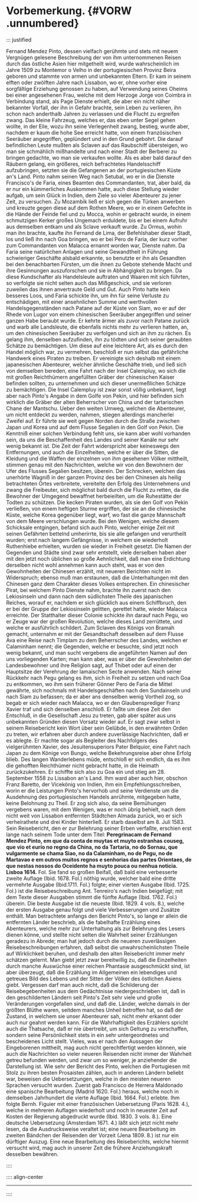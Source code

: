 # Vorbemerkung. {#VORW .unnumbered}

::: justified

Fernand Mendez Pinto, dessen vielfach gerühmte und stets mit neuem Vergnügen
gelesene Beschreibung der von ihm unternommenen Reisen durch das östliche Asien
hier mitgetheilt wird, wurde wahrscheinlich im Jahre 1509 zu Montemor o Velho in
der portugiesischen Provinz Beira geboren und stammte von armen und unbekannten
Eltern. Er kam in seinem elften oder zwölften Jahre nach Lissabon, wo er, ohne
vorher eine sorgfältige Erziehung genossen zu haben, auf Verwendung seines
Oheims bei einer angesehenen Frau, welche mit dem Herzoge Jorge von Coimbra in
Verbindung stand, als Page Dienste erhielt, die aber ein nicht näher bekannter
Vorfall, der ihn in Gefahr brachte, sein Leben zu verlieren, ihn schon nach
anderthalb Jahren zu verlassen und die Flucht zu ergreifen zwang. Das kleine
Fahrzeug, welches er, das eben unter Segel gehen wollte, in der Eile, wozu ihn
seine Verlegenheit zwang, bestieg, wurde aber, nachdem er kaum die hohe See
erreicht hatte, von einem französischen Seeräuber angegriffen, geplündert und in
den Grund gebohrt. Die darauf befindlichen Leute mußten als Sclaven auf das
Raubschiff übersteigen, wo man sie schmählich mißhandelte und nach einer Stadt
der Berberei zu bringen gedachte, wo man sie verkaufen wollte. Als es aber bald
darauf den Räubern gelang, ein größeres, reich befrachtetes Handelsschiff
aufzubringen, setzten sie die Gefangenen an der portugiesischen Küste an's Land.
Pinto nahm seinen Weg nach Setubal, wo er in die Dienste Francisco's de Faria,
eines Beamten des Commandanten, trat, aber bald, da er nur ein kümmerliches
Auskommen hatte, auch diese Stellung wieder aufgab, um sein Glück in Indien, dem
Ziele so vieler Abenteurer zu jener Zeit, zu versuchen. Zu Mozambik ließ er sich
gegen die Türken anwerben und kreuzte gegen diese auf dem Rothen Meere, wo er in
einem Gefechte in die Hände der Feinde fiel und zu Mocca, wohin er gebracht
wurde, in einem schmutzigen Kerker großes Ungemach erduldete, bis er bei einem
Aufruhr aus demselben entkam und als Sclave verkauft wurde. Zu Ormus, wohin man
ihn brachte, kaufte ihn Fernand de Lima, der Befehlshaber dieser Stadt, los und
ließ ihn nach Goa bringen, wo er bei Pero de Faria, der kurz vorher zum
Commandanten von Malacca ernannt worden war, Dienste nahm. Da Faria seine
natürlichen Anlagen und seine Gewandtheit in Führung schwieriger Geschäfte
alsbald erkannte, so benutzte er ihn als Gesandten bei den benachbarten Fürsten,
um die ihnen zu Gebote stehende Macht und ihre Gesinnungen auszuforschen und sie
in Abhängigkeit zu bringen. Da diese Kundschafter als Handelsleute auftraten und
Waaren mit sich führten, so verfolgte sie nicht selten auch das Mißgeschick, und
sie verloren zuweilen das ihnen anvertraute Geld und Gut. Auch Pinto hatte kein
besseres Loos, und Faria schickte ihn, um ihn für seine Verluste zu
entschädigen, mit einer ansehnlichen Summe und werthvollen Handelsgegenständen
nach Patane auf der Küste von Siam, wo er auf der Rhede von Lugor von einem
chinesischen Seeräuber angegriffen und seiner ganzen Habe beraubt wurde. Er
kehrte ärmer als zuvor nach Patane zurück und warb alle Landsleute, die
ebenfalls nichts mehr zu verlieren hatten, an, um den chinesischen Seeräuber zu
verfolgen und sich an ihm zu rächen. Es gelang ihm, denselben aufzufinden, ihn
zu tödten und sich seiner geraubten Schätze zu bemächtigen. Um diese auf eine
leichtere Art, als es durch den Handel möglich war, zu vermehren, beschloß er
nun selbst das gefährliche Handwerk eines Piraten zu treiben. Er vereinigte sich
deshalb mit einem japanesischen Abenteurer, welcher ähnliche Geschäfte trieb,
und ließ sich von demselben bereden, eine Fahrt nach der Insel Calempluy, wo
sich die mit großen Reichthümern angefüllten Gräber der chinesischen Kaiser
befinden sollten, zu unternehmen und sich dieser unermeßlichen Schätze zu
bemächtigen. Die Insel Calempluy ist zwar sonst völlig unbekannt, liegt aber
nach Pinto's Angabe in dem Golfe von Pekin, und hier befinden sich wirklich die
Gräber der alten Beherrscher von China und der tartarischen Chane der Mantschu.
Ueber den weiten Umweg, welchen die Abenteurer, um nicht entdeckt zu werden,
nahmen, stiegen allerdings mancherlei Zweifel auf. Er führte sie weit gegen
Norden durch die Straße zwischen Japan und Korea und auf dem Flusse Segalien in
den Golf von Pekin. Die Kenntniß einer solchen Verbindung fehlt uns, sie kann
aber wohl vorhanden sein, da uns die Beschaffenheit des Landes und seiner Kanäle
nur sehr wenig bekannt ist. Die Zeit der Fahrt widerspricht aber keineswegs den
Entfernungen, und auch die Einzelheiten, welche er über die Sitten, die Kleidung
und die Waffen der einzelnen von ihm gesehenen Völker mittheilt, stimmen genau
mit den Nachrichten, welche wir von den Bewohnern der Ufer des Flusses Segalien
besitzen, überein. Der Schrecken, welchen das unerhörte Wagniß in der ganzen
Provinz des bei den Chinesen als heilig betrachteten Ortes verbreitete,
vereitelte den Erfolg des Unternehmens und zwang die Freibeuter, sich möglichst
bald durch die Flucht zu retten, da die Bewohner der Umgegend bewaffnet
herbeieilten, um die Ruhestätte der Todten zu schützen. Die kecken Piraten
wurden, als sie den Golf von Pekin verließen, von einem heftigen Sturme
ergriffen, der sie an die chinesische Küste, welche Korea gegenüber liegt, warf,
wo fast die ganze Mannschaft von dem Meere verschlungen wurde. Bei den Wenigen,
welche diesem Schicksale entgingen, befand sich auch Pinto, welcher einige Zeit
mit seinen Gefährten bettelnd umherirrte, bis sie alle gefangen und verurtheilt
wurden; erst nach langem Gefängnisse, in welchem sie wiederholt Ruthenhiebe
erhielten, wurden sie wieder in Freiheit gesetzt. Die Namen der Gegenden und
Städte sind zwar sehr entstellt, viele derselben haben aber mit den jetzt noch
üblichen so große Aehnlichkeit, daß man eine Erdichtung derselben nicht wohl
annehmen kann auch steht, was er von den Gewohnheiten der Chinesen erzählt, mit
neueren Berichten nicht im Widerspruch; ebenso muß man erstaunen, daß die
Unterhaltungen mit den Chinesen ganz dem Charakter dieses Volkes entsprechen.
Ein chinesischer Pirat, bei welchem Pinto Dienste nahm, brachte ihn zuerst nach
den Lekiosinseln und dann nach dem südlichsten Theile des japanischen Reiches,
worauf er, nachdem er sich glücklich aus einem Schiffbruch, den er bei der
Gruppe der Lekiosinseln gelitten, gerettet hatte, wieder Malacca erreichte. Der
Statthalter dieser Colonie schickte ihn darauf nach Pegu, wo er Zeuge war der
großen Revolution, welche dieses Land zerrüttete, und welche er ausführlich
schildert. Zum Sclaven des Königs von Bramah gemacht, unternahm er mit der
Gesandtschaft desselben auf dem Flusse Ava eine Reise nach Timplam zu dem
Beherrscher des Landes, welchen er Calaminham nennt; die Gegenden, welche er
besuchte, sind jetzt noch wenig bekannt, und man sucht vergebens die angeführten
Namen auf den uns vorliegenden Karten; man kann aber, was er über die
Gewohnheiten der Landesbewohner und ihre Religion sagt, auf Thibet oder auf
einen der Hauptsitze der Verehrung der lamaischen Secte anwenden. Nach seiner
Rückkehr nach Pegu gelang es ihm, sich in Freiheit zu setzen und nach Goa zu
entkommen, wo ihm sein früherer Gönner Pero de Faria die Mittel gewährte, sich
nochmals mit Handelsgeschäften nach den Sundainseln und nach Siam zu befassen;
da er aber ans denselben wenig Vortheil zog, so begab er sich wieder nach
Malacca, wo er den Glaubensprediger Franz Xavier traf und sich denselben
anschloß. Er faßte um diese Zeit den Entschluß, in die Gesellschaft Jesu zu
treten, gab aber später aus uns unbekannten Gründen diesen Vorsatz wieder auf.
Er sagt zwar selbst in seinem Reisebericht kein Wort über sein Gelübde, in den
erwähnten Orden zu treten, wir erfahren aber durch andere zuverlässige
Nachrichten, daß er es ablegte. Er machte sogar als Begleiter des Nachfolgers
des vielgerühmten Xavier, des Jesuitensuperiors Pater Belquior, eine Fahrt nach
Japan zu dem Könige von Bungo, welche Bekehrungsreise aber ohne Erfolg blieb.
Des langen Wanderlebens müde, entschloß er sich endlich, da es ihm die gehofften
Reichthümer nicht gebracht hatte, in die Heimath zurückzukehren. Er schiffte
sich also zu Goa ein und stieg am 28. September 1558 zu Lissabon an's Land. Ihm
ward aber auch hier, obschon Franz Baretto, der Vicekönig von Indien, ihm ein
Empfehlungsschreiben, worin er die Leistungen Pinto's hervorhob und seine
Verdienste um die Ausdehnung des portugiesischen Handels anrühmte, mitgegeben
hatte, keine Belohnung zu Theil. Er zog sich also, da seine Bemühungen vergebens
waren, mit dem Wenigen, was er noch übrig behielt, nach dem nicht weit von
Lissabon entfernten Städtchen Almada zurück, wo er sich verheirathete und drei
Kinder hinterließ. Er starb daselbst am 8. Juli 1583. Sein Reisebericht, den er
zur Belehrung seiner Erben verfaßte, erschien erst lange nach seinem Tode unter
dem Titel: **Peregrinacam de Fernand Mendez Pinto, em que da conta de muytas et
muyto estranhas couseg, que vio et eurio no regno da China, no da Tartaria, no
do Sornau, que vulgarmente se chama Siao, no da Calaminham, no de Pegu, no de
Martavao e em outros muitos regnos e senhorias das partes Orientaes, de que
nestas nossos do Oceidente ha muyto pouca ou nenhua noticia. Lisboa 1614.** Fol.
Sie fand so großen Beifall, daß bald eine verbesserte zweite Auflage (Ibid. 1678. Fol.) 
nöthig wurde, welcher bald eine dritte vermehrte Ausgabe (Ibid.1711. Fol.) 
folgte; einer vierten Ausgabe (Ibid. 1725. Fol.) ist die
Reisebeschreibung Ant. Tenreiro's nach Indien beigefügt; mit dem Texte dieser
Ausgaben stimmt die fünfte Auflage (Ibid. 1762. Fol.) überein. Die beste Ausgabe
ist die neueste (Ibid. 1829. 4 vols. 8.), welche der ersten Ausgabe genau folgt
und viele Verbesserungen und Zusätze enthält. Man betrachtete anfangs den
Bericht Pinto's, so lange er allein die entfernten Länder beschrieb, als die
fabelhafte Erzählung eines Abenteurers, welche mehr zur Unterhaltung als zur
Belehrung des Lesers dienen könne, und stellte nicht selten die Wahrheit seiner
Erzählungen geradezu in Abrede; man hat jedoch durch die neueren zuverlässigen
Reisebeschreibungen erfahren, daß selbst die unwahrscheinlichsten Theile auf
Wirklichkeit beruhen, und deshalb den alten Reisebericht immer mehr schätzen
gelernt. Man giebt jetzt zwar bereitwillig zu, daß die Einzelheiten durch manche
Auswüchse einer reichen Phantasie ausgeschmückt sind, ist aber überzeugt, daß
die Erzählung im Allgemeinen ein lebendiges und getreues Bild des Lebens und der
Sitten der Völker des östlichen Asiens giebt. Vergessen darf man auch nicht, daß
die Schilderung der Reisebegebenheiten aus dem Gedächtnisse niedergeschrieben
ist, daß in den geschilderten Ländern seit Pinto's Zeit sehr viele und große
Veränderungen vorgefallen sind, und daß die. Länder, welche damals in der
größten Blüthe waren, seitdem manches Unheil betroffen hat, so daß der Zustand,
in welchem sie unser Abenteurer sah, nicht mehr erkannt oder auch nur geahnt
werden kann. Für die Wahrhaftigkeit des Erzählers spricht auch die Thatsache,
daß er nie übertreibt, um sich Geltung zu verschaffen, sondern seine
Persönlichkeit stets in ein sehr untergeordnetes und bescheidenes Licht stellt.
Vieles, was er nach den Aussagen der Eingeborenen mittheilt, mag auch nicht
gerechtfertigt werden können, wie auch die Nachrichten so vieler neueren
Reisenden nicht immer der Wahrheit getreu befunden werden, und zwar um so
weniger, je anziehender die Darstellung ist. Wie sehr der Bericht des Pinto,
welchen die Portugiesen mit Stolz zu ihren besten Prosaisten zählen, auch in
anderen Ländern beliebt war, beweisen die Uebersetzungen, welche in den meisten
neueren Sprachen versucht wurden. Zuerst gab Francisco de Herrera Maldonado eine
spanische Bearbeitung (Madrid 1620. Fol.) heraus, welche noch in demselben
Jahrhundert die vierte Auflage (Ibid. 1664. Fol.) erlebte. Ihm folgte Bernh.
Figuier mit einer französischen Uebersetzung (Paris 1628. 4.), welche in
mehreren Auflagen wiederholt und noch in neuester Zeit auf Kosten der Regierung
abgedruckt wurde (Ibid. 1830. 3 vols. 8.). Eine deutsche Uebersetzung (Amsterdam
1671. 4.) läßt sich jetzt nicht mehr lesen, da die Ausdrucksweise veraltet ist;
eine neuere Bearbeitung im zweiten Bändchen der Reisenden der Vorzeit (Jena
1809. 8.) ist nur ein dürftiger Auszug. Eine neue Bearbeitung des Reiseberichts,
welche hiermit versucht wird, mag auch in unserer Zeit die frühere
Anziehungskraft desselben bewähren.

::::


:::: align-center
****
::::

